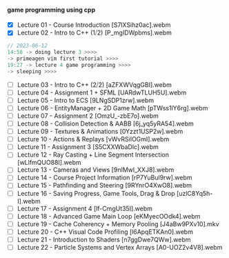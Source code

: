 #### game programming using cpp

- [x] Lecture 01 - Course Introduction [S7lXSihz0ac].webm
- [x] Lecture 02 - Intro to C++ (1⧸2) [P_mgIDWpbms].webm

```cpp
// 2023-06-12
14:58 -> doing lecture 3 >>>>
-> primeagen vim first tutorial >>>>
19:27 -> lecture 4 game programming >>>>
-> sleeping >>>>
```

- [ ] Lecture 03 - Intro to C++ (2⧸2) [aZFXWVqgGBI].webm
- [ ] Lecture 04 - Assignment 1 + SFML [UARdwTLUH5U].webm
- [ ] Lecture 05 - Intro to ECS [9LNgSDP1zrw].webm
- [ ] Lecture 06 - EntityManager + 2D Game Math [pTWss1lY6rg].webm
- [ ] Lecture 07 - Assignment 2 [OmzU_-zbE7o].webm
- [ ] Lecture 08 - Collision Detection & AABB [6j_yq5yRA54].webm
- [ ] Lecture 09 - Textures & Animations [0Yzzt1USP2w].webm
- [ ] Lecture 10 - Actions & Replays [vWvRSiIOGmI].webm
- [ ] Lecture 11 - Assignment 3 [S5CXXWbaDlc].webm
- [ ] Lecture 12 - Ray Casting + Line Segment Intersection [wLlfmQUO88I].webm
- [ ] Lecture 13 - Cameras and Views [9nIMwl_XXJ8].webm
- [ ] Lecture 14 - Course Project Information [rP7YuBul9rw].webm
- [ ] Lecture 15 - Pathfinding and Steering [9RYnrO4XwO8].webm
- [ ] Lecture 16 - Saving Progress, Game Tools, Drag & Drop [uzlC8Yq5h-I].webm
- [ ] Lecture 17 - Assignment 4 [lf-CmgUt35I].webm
- [ ] Lecture 18 - Advanced Game Main Loop [eKMyecOOdk4].webm
- [ ] Lecture 19 - Cache Coherency + Memory Pooling [J4aBw9PXv10].mkv
- [ ] Lecture 20 - C++ Visual Code Profiling [l6ApqETKAn0].webm
- [ ] Lecture 21 - Introduction to Shaders [n7ggDwe7QWw].webm
- [ ] Lecture 22 - Particle Systems and Vertex Arrays [A0-UOZ2v4V8].webm
